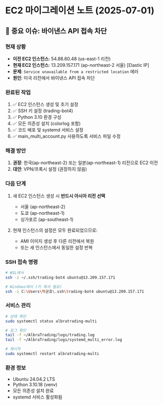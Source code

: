 # EC2 마이그레이션 노트 (2025-07-01)

## 🚨 중요 이슈: 바이낸스 API 접속 차단

### 현재 상황
- **이전 EC2 인스턴스**: 54.88.60.48 (us-east-1 리전)
- **현재 EC2 인스턴스**: 13.209.157.171 (ap-northeast-2 서울) [Elastic IP]
- **문제**: `Service unavailable from a restricted location` 에러
- **원인**: 미국 리전에서 바이낸스 API 접속 차단

### 완료된 작업
1. ✅ EC2 인스턴스 생성 및 초기 설정
2. ✅ SSH 키 설정 (trading-bot4)
3. ✅ Python 3.10 환경 구성
4. ✅ 모든 의존성 설치 (colorlog 포함)
5. ✅ 코드 배포 및 systemd 서비스 설정
6. ✅ main_multi_account.py 사용하도록 서비스 파일 수정

### 해결 방안
1. **권장**: 한국(ap-northeast-2) 또는 일본(ap-northeast-1) 리전으로 EC2 이전
2. **대안**: VPN/프록시 설정 (권장하지 않음)

### 다음 단계
1. 새 EC2 인스턴스 생성 시 **반드시 아시아 리전 선택**
   - 서울 (ap-northeast-2)
   - 도쿄 (ap-northeast-1)
   - 싱가포르 (ap-southeast-1)

2. 현재 인스턴스의 설정은 모두 완료되었으므로:
   - AMI 이미지 생성 후 다른 리전에서 복원
   - 또는 새 인스턴스에서 동일한 설정 반복

### SSH 접속 명령
```bash
# WSL에서
ssh -i ~/.ssh/trading-bot4 ubuntu@13.209.157.171

# Windows에서 (키 복사 필요)
ssh -i C:\Users\박균호\.ssh\trading-bot4 ubuntu@13.209.157.171
```

### 서비스 관리
```bash
# 상태 확인
sudo systemctl status albratrading-multi

# 로그 확인
tail -f ~/AlbraTrading/logs/trading.log
tail -f ~/AlbraTrading/logs/systemd_multi_error.log

# 재시작
sudo systemctl restart albratrading-multi
```

### 환경 정보
- Ubuntu 24.04.2 LTS
- Python 3.10.18 (venv)
- 모든 의존성 설치 완료
- systemd 서비스 활성화됨